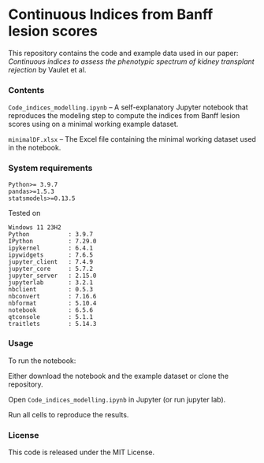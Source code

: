 # Continuous Indices from Banff lesion scores

This repository contains the code and example data used in our paper:
_Continuous indices to assess the phenotypic spectrum of kidney transplant rejection_ by Vaulet et al.

### Contents

`Code_indices_modelling.ipynb` – A self-explanatory Jupyter notebook that reproduces the modeling step to compute the indices from Banff lesion scores using on a minimal working example dataset. 

`minimalDF.xlsx` – The Excel file containing the minimal working dataset used in the notebook.

### System requirements
```
Python>= 3.9.7
pandas>=1.5.3
statsmodels>=0.13.5
```
Tested on
```
Windows 11 23H2
Python           : 3.9.7
IPython          : 7.29.0
ipykernel        : 6.4.1
ipywidgets       : 7.6.5
jupyter_client   : 7.4.9
jupyter_core     : 5.7.2
jupyter_server   : 2.15.0
jupyterlab       : 3.2.1
nbclient         : 0.5.3
nbconvert        : 7.16.6
nbformat         : 5.10.4
notebook         : 6.5.6
qtconsole        : 5.1.1
traitlets        : 5.14.3
```


### Usage
To run the notebook:

Either download the notebook and the example dataset or clone the repository.

Open `Code_indices_modelling.ipynb` in Jupyter (or run jupyter lab).

Run all cells to reproduce the results.


### License
This code is released under the MIT License.
